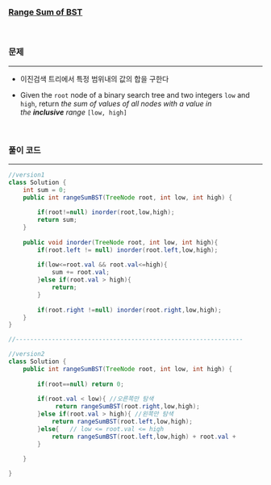 ### [Range Sum of BST](https://leetcode.com/problems/range-sum-of-bst/)

<br>

### 문제

---

- 이진검색 트리에서 특정 범위내의 값의 합을 구한다

- Given the `root` node of a binary search tree and two integers `low` and `high`, return *the sum of values of all nodes with a value in the **inclusive** range* `[low, high]`

<br>

### 풀이 코드

---

```java
//version1
class Solution {
    int sum = 0;
    public int rangeSumBST(TreeNode root, int low, int high) {
        
        if(root!=null) inorder(root,low,high);
        return sum;
    }
    
    public void inorder(TreeNode root, int low, int high){
        if(root.left != null) inorder(root.left,low,high);
        
        if(low<=root.val && root.val<=high){
            sum += root.val;
        }else if(root.val > high){
            return;
        }
        
        if(root.right !=null) inorder(root.right,low,high);
    }
}

//---------------------------------------------------------------

//version2
class Solution {
    public int rangeSumBST(TreeNode root, int low, int high) {
        
        if(root==null) return 0;
        
        if(root.val < low){ //오른쪽만 탐색
             return rangeSumBST(root.right,low,high);
        }else if(root.val > high){ //왼쪽만 탐색
            return rangeSumBST(root.left,low,high);
        }else{   // low <= root.val <= high
            return rangeSumBST(root.left,low,high) + root.val +                 rangeSumBST(root.right,low,high);
        }

    }
    
}
```


